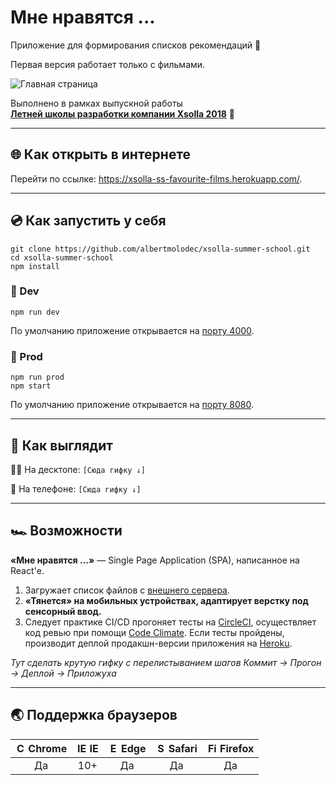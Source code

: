 # Мне нравятся ...
Приложение для формирования списков рекомендаций 💙

Первая версия работает только с фильмами.

![Главная страница](https://i.imgur.com/dmHYPsT.png)

Выполнено в рамках выпускной работы <br>**[Летней школы разработки компании Xsolla 2018](http://school.xsolla.com/)** 🎯

---
## 🌐 Как открыть в интернете

Перейти по ссылке: https://xsolla-ss-favourite-films.herokuapp.com/.

---
## 💿 Как запустить у себя

```
git clone https://github.com/albertmolodec/xsolla-summer-school.git
cd xsolla-summer-school
npm install
```

### 🦄 Dev

```
npm run dev
```

По умолчанию приложение открывается на [порту 4000](http://localhost:4000).

### 🏇 Prod

```
npm run prod
npm start
```

По умолчанию приложение открывается на [порту 8080](http://localhost:8080).

---
## 🎨 Как выглядит

👨‍💻 На десктопе:
`[Сюда гифку ↓]`

📱 На телефоне:
`[Сюда гифку ↓]`

---
## 🏎️ Возможности

**«Мне нравятся ...»** — Single Page Application (SPA), написанное на React'е.

1. Загружает список файлов с [внешнего сервера](https://xsolla-ss-films-api.herokuapp.com/films).
1. **«Тянется» на мобильных устройствах, адаптирует верстку под сенсорный ввод.**
1. Следует практике CI/CD прогоняет тесты на [CircleCI](https://circleci.com/), осуществляет код ревью при помощи [Code Climate](https://codeclimate.com/). Если тесты пройдены, производит деплой продакшн-версии приложения на [Heroku](https://heroku.com).

*Тут сделать крутую гифку с перелистыванием шагов Коммит → Прогон → Деплой → Приложуха*

---
## 🌏 Поддержка браузеров

| <img src="https://user-images.githubusercontent.com/1215767/34348387-a2e64588-ea4d-11e7-8267-a43365103afe.png" alt="Chrome" width="16px" height="16px" /> Chrome | <img src="https://user-images.githubusercontent.com/1215767/34348590-250b3ca2-ea4f-11e7-9efb-da953359321f.png" alt="IE" width="16px" height="16px" /> IE | <img src="https://user-images.githubusercontent.com/1215767/34348380-93e77ae8-ea4d-11e7-8696-9a989ddbbbf5.png" alt="Edge" width="16px" height="16px" /> Edge | <img src="https://user-images.githubusercontent.com/1215767/34348394-a981f892-ea4d-11e7-9156-d128d58386b9.png" alt="Safari" width="16px" height="16px" /> Safari | <img src="https://user-images.githubusercontent.com/1215767/34348383-9e7ed492-ea4d-11e7-910c-03b39d52f496.png" alt="Firefox" width="16px" height="16px" /> Firefox |
| :---------: | :---------: | :---------: | :---------: | :---------: |
| Да | 10+ | Да | Да | Да |
